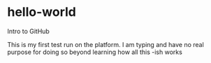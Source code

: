 # hello-world
Intro to GitHub

This is my first test run on the platform. I am typing and have no real purpose for doing so beyond learning how all this -ish works

